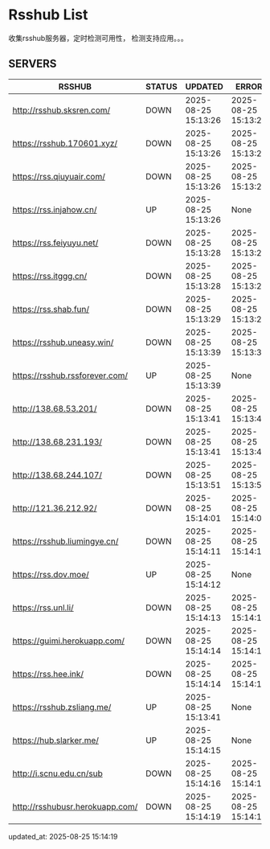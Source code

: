 # Rsshub List

收集rsshub服务器，定时检测可用性， 检测支持应用。。。


## SERVERS

|  RSSHUB   | STATUS  | UPDATED  | ERROR  | TWITTER |  
|  ----  | ----  | ----  | ----  | ---- |  
| http://rsshub.sksren.com/ | DOWN | 2025-08-25 15:13:26 | 2025-08-25 15:13:26 |  
| https://rsshub.170601.xyz/ | DOWN | 2025-08-25 15:13:26 | 2025-08-25 15:13:26 |  
| https://rss.qiuyuair.com/ | DOWN | 2025-08-25 15:13:26 | 2025-08-25 15:13:26 |  
| https://rss.injahow.cn/ | UP | 2025-08-25 15:13:26 | None ||  
| https://rss.feiyuyu.net/ | DOWN | 2025-08-25 15:13:28 | 2025-08-25 15:13:28 |  
| https://rss.itggg.cn/ | DOWN | 2025-08-25 15:13:28 | 2025-08-25 15:13:28 |  
| https://rss.shab.fun/ | DOWN | 2025-08-25 15:13:29 | 2025-08-25 15:13:29 |  
| https://rsshub.uneasy.win/ | DOWN | 2025-08-25 15:13:39 | 2025-08-25 15:13:39 |  
| https://rsshub.rssforever.com/ | UP | 2025-08-25 15:13:39 | None ||  
| http://138.68.53.201/ | DOWN | 2025-08-25 15:13:41 | 2025-08-25 15:13:41 |  
| http://138.68.231.193/ | DOWN | 2025-08-25 15:13:41 | 2025-08-25 15:13:41 |  
| http://138.68.244.107/ | DOWN | 2025-08-25 15:13:51 | 2025-08-25 15:13:51 |  
| http://121.36.212.92/ | DOWN | 2025-08-25 15:14:01 | 2025-08-25 15:14:01 |  
| https://rsshub.liumingye.cn/ | DOWN | 2025-08-25 15:14:11 | 2025-08-25 15:14:11 |  
| https://rss.dov.moe/ | UP | 2025-08-25 15:14:12 | None ||  
| https://rss.unl.li/ | DOWN | 2025-08-25 15:14:13 | 2025-08-25 15:14:13 |  
| https://guimi.herokuapp.com/ | DOWN | 2025-08-25 15:14:14 | 2025-08-25 15:14:14 |  
| https://rss.hee.ink/ | DOWN | 2025-08-25 15:14:14 | 2025-08-25 15:14:14 |  
| https://rsshub.zsliang.me/ | UP | 2025-08-25 15:13:41 | None |OK|  
| https://hub.slarker.me/ | UP | 2025-08-25 15:14:15 | None ||  
| http://i.scnu.edu.cn/sub | DOWN | 2025-08-25 15:14:16 | 2025-08-25 15:14:16 |  
| http://rsshubusr.herokuapp.com/ | DOWN | 2025-08-25 15:14:19 | 2025-08-25 15:14:19 |  
  

updated_at: 2025-08-25 15:14:19  
